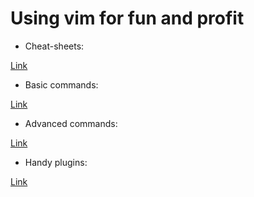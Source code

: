 Using __vim__ for fun and profit
================================

* Cheat-sheets:

[Link](http://somewhere/)

* Basic commands:

[Link](http://somewhere/)

* Advanced commands:

[Link](http://somewhere/)

* Handy plugins:

[Link](http://somewhere/)

